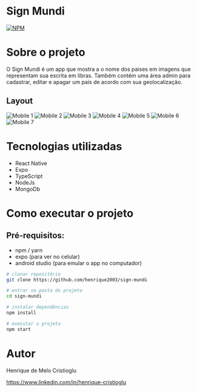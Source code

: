 # Sign Mundi
[![NPM](https://img.shields.io/npm/l/react)](https://github.com/devsuperior/sds1-wmazoni/blob/master/LICENSE) 

# Sobre o projeto

O Sign Mundi é um app que mostra a o nome dos paises em imagens que representam sua escrita em libras.
Também contém uma área admin para cadastrar, editar e apagar um pais de acordo com sua geolocalização.

## Layout
![Mobile 1](https://github.com/henrique2003/sign-mundi/blob/main/src/assets/screenshots/app-1.PNG) ![Mobile 2](https://github.com/henrique2003/sign-mundi/blob/main/src/assets/screenshots/app-2.PNG)
![Mobile 3](https://github.com/henrique2003/sign-mundi/blob/main/src/assets/screenshots/app-3.PNG) ![Mobile 4](https://github.com/henrique2003/sign-mundi/blob/main/src/assets/screenshots/app-4.PNG)
![Mobile 5](https://github.com/henrique2003/sign-mundi/blob/main/src/assets/screenshots/app-5.PNG) ![Mobile 6](https://github.com/henrique2003/sign-mundi/blob/main/src/assets/screenshots/app-6.PNG)
![Mobile 7](https://github.com/henrique2003/sign-mundi/blob/main/src/assets/screenshots/app-7.PNG)


# Tecnologias utilizadas
- React Native
- Expo
- TypeScript
- NodeJs
- MongoDb

# Como executar o projeto

## Pré-requisitos:
- npm / yarn
- expo (para ver no celular)
- android studio (para emular o app no computador)


```bash
# clonar repositório
git clone https://github.com/henrique2003/sign-mundi

# entrar na pasta do projeto
cd sign-mundi

# instalar dependências
npm install

# executar o projeto
npm start
```

# Autor

Henrique de Melo Cristioglu

https://www.linkedin.com/in/henrique-cristioglu
